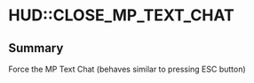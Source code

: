 # HUD::CLOSE_MP_TEXT_CHAT

## Summary
Force the MP Text Chat (behaves similar to pressing ESC button)